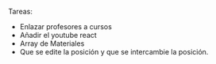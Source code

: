 Tareas:

- Enlazar profesores a cursos
- Añadir el youtube react
- Array de Materiales
- Que se edite la posición y que se intercambie la posición.